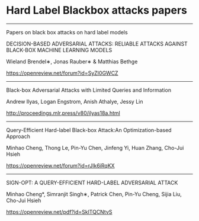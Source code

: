 # Hard Label Blackbox attacks papers

---

Papers on black box attacks on hard label models

DECISION-BASED ADVERSARIAL ATTACKS: RELIABLE ATTACKS AGAINST BLACK-BOX MACHINE LEARNING MODELS

Wieland Brendel∗, Jonas Rauber∗ & Matthias Bethge 

https://openreview.net/forum?id=SyZI0GWCZ

---
Black-box Adversarial Attacks with Limited Queries and Information

Andrew Ilyas, Logan Engstrom, Anish Athalye, Jessy Lin 

http://proceedings.mlr.press/v80/ilyas18a.html

---
Query-Efficient Hard-label Black-box Attack:An Optimization-based Approach

Minhao Cheng, Thong Le, Pin-Yu Chen, Jinfeng Yi, Huan Zhang, Cho-Jui Hsieh

https://openreview.net/forum?id=rJlk6iRqKX

---

SIGN-OPT: A QUERY-EFFICIENT HARD-LABEL ADVERSARIAL ATTACK

Minhao Cheng*, Simranjit Singh∗, Patrick Chen, Pin-Yu Cheng, Sijia Liu, Cho-Jui Hsieh

https://openreview.net/pdf?id=SklTQCNtvS


